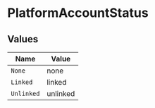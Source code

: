 # PlatformAccountStatus


## Values

| Name       | Value      |
| ---------- | ---------- |
| `None`     | none       |
| `Linked`   | linked     |
| `Unlinked` | unlinked   |